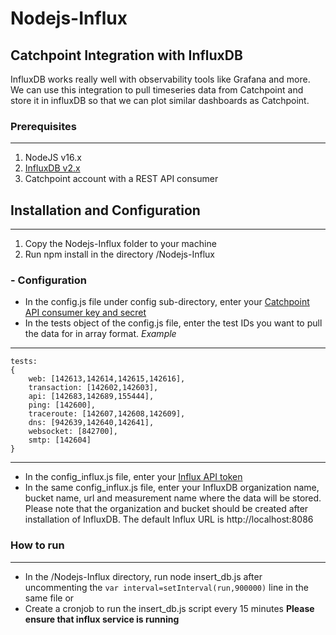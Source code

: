 # Nodejs-Influx
Catchpoint Integration with InfluxDB
---
InfluxDB works really well with observability tools like Grafana and more. We can use this integration to pull timeseries data from Catchpoint and store it in influxDB so that we can plot similar dashboards as Catchpoint.

### Prerequisites
---
1. NodeJS v16.x
2. [InfluxDB v2.x](https://docs.influxdata.com/influxdb/v2.1/install/?t=Linux)
3. Catchpoint account with a REST API consumer

## Installation and Configuration
---
1. Copy the Nodejs-Influx folder to your machine
2. Run npm install in the directory /Nodejs-Influx

### - Configuration
- In the config.js file under config sub-directory, enter your [Catchpoint API consumer key and secret](https://portal.catchpoint.com/ui/Content/Administration/ApiDetail.aspx)
- In the tests object of the config.js file, enter the test IDs you want to pull the data for in array format. 
*Example*
---
    tests: 
    {
        web: [142613,142614,142615,142616],
        transaction: [142602,142603],
        api: [142683,142689,155444],
        ping: [142600],
        traceroute: [142607,142608,142609],
        dns: [942639,142640,142641],
        websocket: [842700],
        smtp: [142604]
    }

---
- In the config_influx.js file, enter your [Influx API token](https://docs.influxdata.com/influxdb/cloud/security/tokens/create-token/)
- In the same config_influx.js file, enter your InfluxDB organization name, bucket name, url and measurement name where the data will be stored. Please note that the organization and bucket should be created after installation of InfluxDB. The default Influx URL is http://localhost:8086

### How to run
---
- In the /Nodejs-Influx directory, run node insert_db.js after uncommenting the `var interval=setInterval(run,900000)` line in the same file
or
- Create a cronjob to run the insert_db.js script every 15 minutes
**Please ensure that influx service is running**


